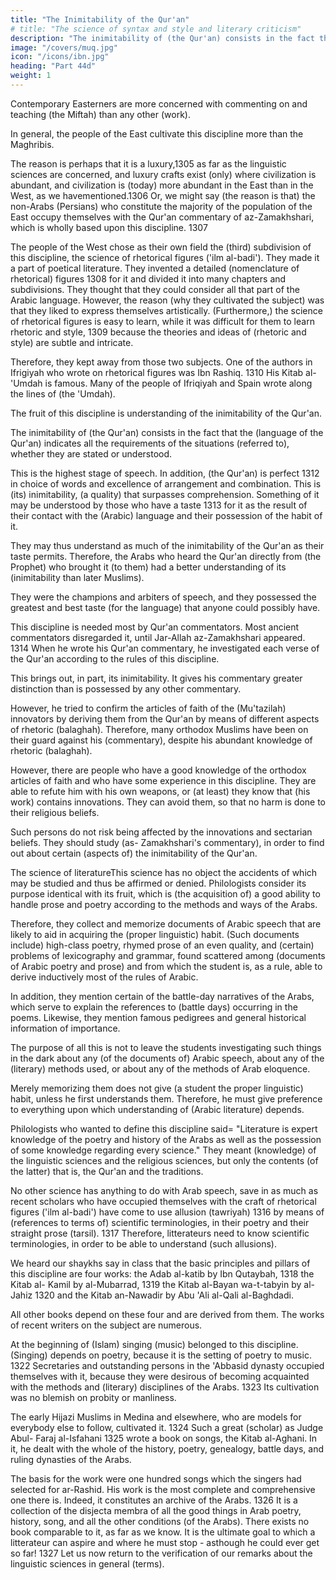 ```yaml
---
title: "The Inimitability of the Qur'an"
# title: "The science of syntax and style and literary criticism"
description: "The inimitability of (the Qur'an) consists in the fact that the (language of the Qur'an) indicates all the requirements of the situations (referred to), whether they are stated or understood"
image: "/covers/muq.jpg"
icon: "/icons/ibn.jpg"
heading: "Part 44d"
weight: 1
---
```



Contemporary Easterners are more concerned with commenting on and teaching (the Miftah) than any other (work).

In general, the people of the East cultivate this discipline more than the Maghribis. 

The reason is perhaps that it is a luxury,1305 as far as the linguistic
sciences are concerned, and luxury crafts exist (only) where civilization is abundant,
and civilization is (today) more abundant in the East than in the West, as we havementioned.1306 Or, we might say (the reason is that) the non-Arabs (Persians) who constitute the majority of the population of the East occupy themselves with the
Qur'an commentary of az-Zamakhshari, which is wholly based upon this
discipline. 1307

The people of the West chose as their own field the (third) subdivision of this discipline, the science of rhetorical figures ('ilm al-badi'). They made it a part of poetical literature. They invented a detailed (nomenclature of rhetorical) figures
1308 for it and divided it into many chapters and subdivisions. They thought that they could consider all that part of the Arabic language. However, the reason (why they cultivated the subject) was that they liked to express themselves artistically.
(Furthermore,) the science of rhetorical figures is easy to learn, while it was difficult
for them to learn rhetoric and style, 1309 because the theories and ideas of (rhetoric
and style) are subtle and intricate. 

Therefore, they kept away from those two subjects. One of the authors in Ifrigiyah who wrote on rhetorical figures was Ibn
Rashiq. 1310 His Kitab al-'Umdah is famous. Many of the people of Ifriqiyah and
Spain wrote along the lines of (the 'Umdah).


The fruit of this discipline is understanding of the inimitability of the Qur'an. <!-- 1311  -->

The inimitability of (the Qur'an) consists in the fact that the (language of the Qur'an) indicates all the requirements of the situations (referred to), whether they are stated or understood. 

This is the highest stage of speech. In addition, (the Qur'an) is perfect 1312 in choice of words and excellence of
arrangement and combination. This is (its) inimitability, (a quality) that surpasses
comprehension. Something of it may be understood by those who have a taste 1313
for it as the result of their contact with the (Arabic) language and their possession of
the habit of it. 

They may thus understand as much of the inimitability of the Qur'an as their taste permits. Therefore, the Arabs who heard the Qur'an directly from (the Prophet) who brought it (to them) had a better understanding of its (inimitability
than later Muslims). 

They were the champions and arbiters of speech, and they possessed the greatest and best taste (for the language) that anyone could possibly
have.

This discipline is needed most by Qur'an commentators. Most ancient commentators disregarded it, until Jar-Allah az-Zamakhshari appeared. 1314 When he wrote his Qur'an commentary, he investigated each verse of the Qur'an according
to the rules of this discipline. 

This brings out, in part, its inimitability. It gives his commentary greater distinction than is possessed by any other commentary.

However, he tried to confirm the articles of faith of the (Mu'tazilah) innovators by deriving them from the Qur'an by means of different aspects of rhetoric (balaghah). Therefore, many orthodox Muslims have been on their guard against his
(commentary), despite his abundant knowledge of rhetoric (balaghah). 

However, there are people who have a good knowledge of the orthodox articles of faith and who have some experience in this discipline. They are able to refute him with his own weapons, or (at least) they know that (his work) contains innovations. They can avoid them, so that no harm is done to their religious beliefs. 

Such persons do not risk being affected by the innovations and sectarian beliefs. They should study (as-
Zamakhshari's commentary), in order to find out about certain (aspects of) the
inimitability of the Qur'an.

<!-- God guides whomever He wants to guide to "an even road." 1315 -->

The science of literatureThis science has no object the accidents of which may be studied and thus
be affirmed or denied. Philologists consider its purpose identical with its fruit,
which is (the acquisition of) a good ability to handle prose and poetry according to
the methods and ways of the Arabs. 

Therefore, they collect and memorize documents of Arabic speech that are likely to aid in acquiring the (proper
linguistic) habit. (Such documents include) high-class poetry, rhymed prose of an
even quality, and (certain) problems of lexicography and grammar, found scattered
among (documents of Arabic poetry and prose) and from which the student is, as a
rule, able to derive inductively most of the rules of Arabic.

In addition, they mention certain of the battle-day narratives of the Arabs, which serve to explain the
references to (battle days) occurring in the poems. Likewise, they mention famous
pedigrees and general historical information of importance. 

The purpose of all this is not to leave the students investigating such things in the dark about any (of the
documents of) Arabic speech, about any of the (literary) methods used, or about any
of the methods of Arab eloquence. 

Merely memorizing them does not give (a student the proper linguistic) habit, unless he first understands them. Therefore, he
must give preference to everything upon which understanding of (Arabic literature)
depends.

Philologists who wanted to define this discipline said= "Literature is expert knowledge of the poetry and history of the Arabs as well as the possession of some knowledge regarding every science." They meant (knowledge) of the linguistic
sciences and the religious sciences, but only the contents (of the latter) that is, the
Qur'an and the traditions. 

No other science has anything to do with Arab speech,
save in as much as recent scholars who have occupied themselves with the craft of
rhetorical figures ('ilm al-badi') have come to use allusion (tawriyah) 1316 by
means of (references to terms of) scientific terminologies, in their poetry and their
straight prose (tarsil). 1317 Therefore, litterateurs need to know scientific
terminologies, in order to be able to understand (such allusions).

We heard our shaykhs say in class that the basic principles and pillars of this
discipline are four works: the Adab al-katib by Ibn Qutaybah, 1318 the Kitab al-
Kamil by al-Mubarrad, 1319 the Kitab al-Bayan wa-t-tabyin by al-Jahiz 1320 and the
Kitab an-Nawadir by Abu 'Ali al-Qali al-Baghdadi. <!-- 1321  -->

All other books depend on these four and are derived from them. The works of recent writers on the subject are
numerous.

At the beginning of (Islam) singing (music) belonged to this discipline. (Singing) depends on poetry, because it is the setting of poetry to music. 1322 Secretaries and outstanding persons in the 'Abbasid dynasty occupied themselves
with it, because they were desirous of becoming acquainted with the methods and
(literary) disciplines of the Arabs. 1323 Its cultivation was no blemish on probity or
manliness. 

The early Hijazi Muslims in Medina and elsewhere, who are models for
everybody else to follow, cultivated it. 1324 Such a great (scholar) as Judge Abul-
Faraj al-Isfahani 1325 wrote a book on songs, the Kitab al-Aghani. In it, he dealt
with the whole of the history, poetry, genealogy, battle days, and ruling dynasties of
the Arabs. 

The basis for the work were one hundred songs which the singers had
selected for ar-Rashid. His work is the most complete and comprehensive one there
is. Indeed, it constitutes an archive of the Arabs. 1326 It is a collection of the disjecta
membra of all the good things in Arab poetry, history, song, and all the other
conditions (of the Arabs). There exists no book comparable to it, as far as we know.
It is the ultimate goal to which a litterateur can aspire and where he must stop - asthough he could ever get so far! 1327
Let us now return to the verification of our remarks about the linguistic
sciences in general (terms).

